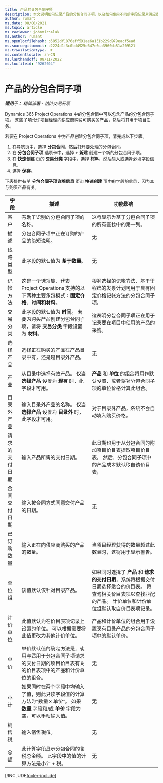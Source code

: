 ```yaml
---
title: 产品的分包合同子项
description: 本文说明如何记录产品的分包合同子项，以及如何使用不同的字段记录从供应商处购买的产品。
author: rumant
ms.date: 08/06/2021
ms.topic: article
ms.reviewer: johnmichalak
ms.author: rumant
ms.openlocfilehash: b5852df1876eff591ae6a131b229d979eacf5aad
ms.sourcegitcommit: b2224d1f3c0bd4925d647e6ca3960db81a209521
ms.translationtype: HT
ms.contentlocale: zh-CN
ms.lasthandoff: 08/11/2022
ms.locfileid: "9262094"
---
```

# <a name="subcontract-lines-for-products"></a>产品的分包合同子项

_**适用于：** 精简部署 - 估价交易开票_

Dynamics 365 Project Operations 中的分包合同中可以包含产品的分包合同子项。 这些子项允许项目经理向供应商购买可购买的产品，然后将其用于项目任务。

若要在 Project Operations 中为产品创建分包合同子项，请完成以下步骤。

1. 在导航页中，选择 **分包合同**，然后打开要处理的分包合同。 
2. 在 **分包合同子项** 选项卡中，选择 **+ 新建** 创建一个新的分包合同子项。
3. 在 **快速创建** 页的 **交易分类** 字段中，选择 **材料**，然后输入或选择必填字段信息。 
4. 选择 **保存**。

下表提供有关 **分包合同子项详细信息** 页和 **快速创建** 页中的字段的信息，因为其与购买产品有关。

| 字段 | 描述 | 功能影响|
| ----- | ----------- | ----------- |
| 客户 | 有助于识别的分包合同子项的名称。 |这将显示为基于分包合同子项的所有查找中的第一列。
| 描述 | 分包合同子项中正在订购的产品的简短说明。 | 无​ |
| 线路类型 | 此字段的默认值为 **基于数量**。 |无​ |
| 记帐方法 | 这是一个选项集，代表 Project Operations 支持的以下两种主要承包模式：**固定价格**、**时间和材料**。 | 根据选择的记帐方法，基于里程碑的发票计划可用于具有固定价格记帐方法的分包合同子项。 |
| 交易分类 |此字段的默认值为 **时间**。 若要为购买产品创建分包合同子项，请将 **交易分类** 字段设置为 **材料**。  | 这表明分包合同子项正在用于记录要在项目中使用的产品的采购。 |
| 选择产品 | 选择正在购买的产品在产品目录中有，还是是目录外产品。 |无​ |
| 产品 | 从目录中选择有效产品。 仅当 **选择产品** 设置为 **现有** 时，此字段才可用。 |**产品** 和 **单位** 的组合将用作默认设置，或者将对分包合同子项的单位价格计算此组合。
| 目录外产品 | 输入目录外产品的名称。 仅当 **选择产品** 设置为 **目录外** 时，此字段才可用。  |对于目录外产品，系统不会自动填入购买价格。|
| 请求的交付日期 | 输入产品所需的交付日期。| 此日期也用于从分包合同的附加项目价目表提取项目价目表。 然后，分包合同子项中的产品成本默认取自该价目表。 |
| 合同交付日期 | 输入按合同方式同意交付产品的日期。  |无​|
| 已订购数量 | 输入正在向供应商购买的产品的数量。| 当项目经理获得的数量超过此数量时，这将用于显示警告。|
| 单位组 | 该值默认仅针对目录产品。 |如果同时选择了 **产品** 和 **请求的交付日期**，系统将根据交付日期选择适合的价目表。 将查询相关价目表项以查找匹配的产品。 计价单位和计价单位组默认取自价目表项记录。 |
| 计价单位 | 此值默认为在价目表项记录上设置的单位。 可以根据需要将此值更改为其他计价单位。| 产品和计价单位的组合用于设置现有目录产品的分包合同子项中的默认单价。 |
| 单价 | 单价默认值的确定方法是，使用与适用于分包合同子项请求的交付日期的项目价目表有关的价目表项中的产品和计价单位的组合。  |无​ |
| 小计 | 如果同时在两个字段中均输入了值，则此只读字段值的计算方法为“数量 x 单价”。 如果 **数量** 字段和/或 **单价** 字段为空，可以手动输入值。  |无​ |
| 销售税 | 输入销售税值。 |无​ |
| 总额 | 此计算字段显示分包合同的含税总金额。 此字段中的值的计算方法是小计 + 税。 |无​ |


[!INCLUDE[footer-include](../../includes/footer-banner.md)]
